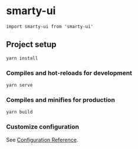 <!--
 * @Author: yangying01
 * @description: 
 * @Date: 2020-12-08 20:46:59
 * @LastEditors: yangying01
 * @LastEditTime: 2020-12-09 20:06:42
-->
# smarty-ui

```
import smarty-ui from 'smarty-ui'
```

## Project setup
```
yarn install
```

### Compiles and hot-reloads for development
```
yarn serve
```

### Compiles and minifies for production
```
yarn build
```

### Customize configuration
See [Configuration Reference](https://cli.vuejs.org/config/).
